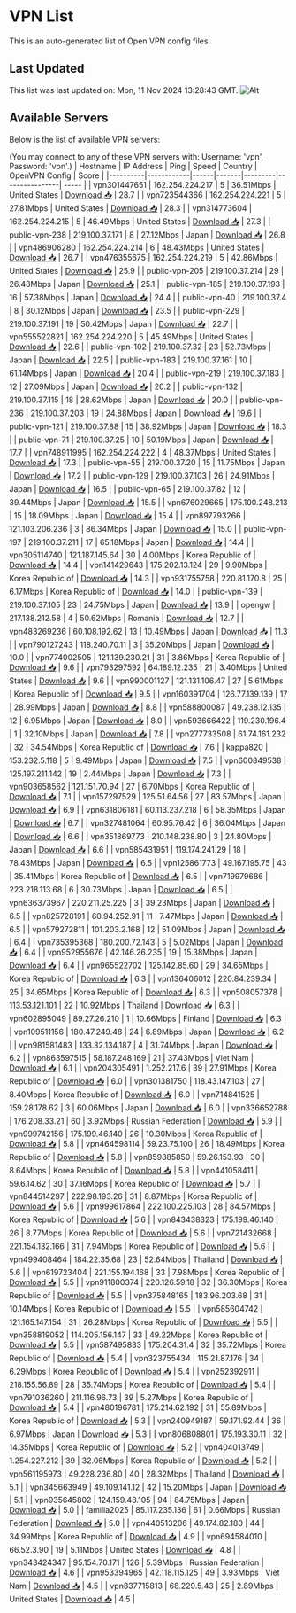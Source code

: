 # VPN List

This is an auto-generated list of Open VPN config files.

## Last Updated

This list was last updated on: Mon, 11 Nov 2024 13:28:43 GMT.
![Alt](https://repobeats.axiom.co/api/embed/186b98318ef1479477931607c1ad7d823f12451f.svg "Repobeats analytics image")

## Available Servers

Below is the list of available VPN servers:

(You may connect to any of these VPN servers with: Username: 'vpn', Password: 'vpn'.)
| Hostname | IP Address | Ping | Speed | Country | OpenVPN Config | Score |
|----------|------------|------|-------|---------|----------------| ----- |
| vpn301447651 | 162.254.224.217 | 5 | 36.51Mbps | United States | [Download 📥](./configs/server_0_US.ovpn) | 28.7 |
| vpn723544366 | 162.254.224.221 | 5 | 27.81Mbps | United States | [Download 📥](./configs/server_1_US.ovpn) | 28.3 |
| vpn314773604 | 162.254.224.215 | 5 | 46.49Mbps | United States | [Download 📥](./configs/server_2_US.ovpn) | 27.3 |
| public-vpn-238 | 219.100.37.171 | 8 | 27.12Mbps | Japan | [Download 📥](./configs/server_3_JP.ovpn) | 26.8 |
| vpn486906280 | 162.254.224.214 | 6 | 48.43Mbps | United States | [Download 📥](./configs/server_4_US.ovpn) | 26.7 |
| vpn476355675 | 162.254.224.219 | 5 | 42.86Mbps | United States | [Download 📥](./configs/server_5_US.ovpn) | 25.9 |
| public-vpn-205 | 219.100.37.214 | 29 | 26.48Mbps | Japan | [Download 📥](./configs/server_6_JP.ovpn) | 25.1 |
| public-vpn-185 | 219.100.37.193 | 16 | 57.38Mbps | Japan | [Download 📥](./configs/server_7_JP.ovpn) | 24.4 |
| public-vpn-40 | 219.100.37.4 | 8 | 30.12Mbps | Japan | [Download 📥](./configs/server_8_JP.ovpn) | 23.5 |
| public-vpn-229 | 219.100.37.191 | 19 | 50.42Mbps | Japan | [Download 📥](./configs/server_9_JP.ovpn) | 22.7 |
| vpn555522821 | 162.254.224.220 | 5 | 45.49Mbps | United States | [Download 📥](./configs/server_10_US.ovpn) | 22.6 |
| public-vpn-102 | 219.100.37.32 | 23 | 52.73Mbps | Japan | [Download 📥](./configs/server_11_JP.ovpn) | 22.5 |
| public-vpn-183 | 219.100.37.161 | 10 | 61.14Mbps | Japan | [Download 📥](./configs/server_12_JP.ovpn) | 20.4 |
| public-vpn-219 | 219.100.37.183 | 12 | 27.09Mbps | Japan | [Download 📥](./configs/server_13_JP.ovpn) | 20.2 |
| public-vpn-132 | 219.100.37.115 | 18 | 28.62Mbps | Japan | [Download 📥](./configs/server_14_JP.ovpn) | 20.0 |
| public-vpn-236 | 219.100.37.203 | 19 | 24.88Mbps | Japan | [Download 📥](./configs/server_15_JP.ovpn) | 19.6 |
| public-vpn-121 | 219.100.37.88 | 15 | 38.92Mbps | Japan | [Download 📥](./configs/server_16_JP.ovpn) | 18.3 |
| public-vpn-71 | 219.100.37.25 | 10 | 50.19Mbps | Japan | [Download 📥](./configs/server_17_JP.ovpn) | 17.7 |
| vpn748911995 | 162.254.224.222 | 4 | 48.37Mbps | United States | [Download 📥](./configs/server_18_US.ovpn) | 17.3 |
| public-vpn-55 | 219.100.37.20 | 15 | 11.75Mbps | Japan | [Download 📥](./configs/server_19_JP.ovpn) | 17.2 |
| public-vpn-129 | 219.100.37.103 | 26 | 24.91Mbps | Japan | [Download 📥](./configs/server_20_JP.ovpn) | 16.5 |
| public-vpn-65 | 219.100.37.82 | 12 | 39.44Mbps | Japan | [Download 📥](./configs/server_21_JP.ovpn) | 15.5 |
| vpn676029665 | 175.100.248.213 | 15 | 18.09Mbps | Japan | [Download 📥](./configs/server_22_JP.ovpn) | 15.4 |
| vpn897793266 | 121.103.206.236 | 3 | 86.34Mbps | Japan | [Download 📥](./configs/server_23_JP.ovpn) | 15.0 |
| public-vpn-197 | 219.100.37.211 | 17 | 65.18Mbps | Japan | [Download 📥](./configs/server_24_JP.ovpn) | 14.4 |
| vpn305114740 | 121.187.145.64 | 30 | 4.00Mbps | Korea Republic of | [Download 📥](./configs/server_25_KR.ovpn) | 14.4 |
| vpn141429643 | 175.202.13.124 | 29 | 9.90Mbps | Korea Republic of | [Download 📥](./configs/server_26_KR.ovpn) | 14.3 |
| vpn931755758 | 220.81.170.8 | 25 | 6.17Mbps | Korea Republic of | [Download 📥](./configs/server_27_KR.ovpn) | 14.0 |
| public-vpn-139 | 219.100.37.105 | 23 | 24.75Mbps | Japan | [Download 📥](./configs/server_28_JP.ovpn) | 13.9 |
| opengw | 217.138.212.58 | 4 | 50.62Mbps | Romania | [Download 📥](./configs/server_29_RO.ovpn) | 12.7 |
| vpn483269236 | 60.108.192.62 | 13 | 10.49Mbps | Japan | [Download 📥](./configs/server_30_JP.ovpn) | 11.3 |
| vpn790127243 | 118.240.70.11 | 3 | 35.20Mbps | Japan | [Download 📥](./configs/server_31_JP.ovpn) | 10.0 |
| vpn774002505 | 121.139.230.21 | 31 | 3.86Mbps | Korea Republic of | [Download 📥](./configs/server_32_KR.ovpn) | 9.6 |
| vpn793297592 | 64.189.12.235 | 21 | 3.40Mbps | United States | [Download 📥](./configs/server_33_US.ovpn) | 9.6 |
| vpn990001127 | 121.131.106.47 | 27 | 5.61Mbps | Korea Republic of | [Download 📥](./configs/server_34_KR.ovpn) | 9.5 |
| vpn160391704 | 126.77.139.139 | 17 | 28.99Mbps | Japan | [Download 📥](./configs/server_35_JP.ovpn) | 8.8 |
| vpn588800087 | 49.238.12.135 | 12 | 6.95Mbps | Japan | [Download 📥](./configs/server_36_JP.ovpn) | 8.0 |
| vpn593666422 | 119.230.196.4 | 1 | 32.10Mbps | Japan | [Download 📥](./configs/server_37_JP.ovpn) | 7.8 |
| vpn277733508 | 61.74.161.232 | 32 | 34.54Mbps | Korea Republic of | [Download 📥](./configs/server_38_KR.ovpn) | 7.6 |
| kappa820 | 153.232.5.118 | 5 | 9.49Mbps | Japan | [Download 📥](./configs/server_39_JP.ovpn) | 7.5 |
| vpn600849538 | 125.197.211.142 | 19 | 2.44Mbps | Japan | [Download 📥](./configs/server_40_JP.ovpn) | 7.3 |
| vpn903658562 | 121.151.70.94 | 27 | 6.70Mbps | Korea Republic of | [Download 📥](./configs/server_41_KR.ovpn) | 7.1 |
| vpn157297529 | 125.51.64.56 | 27 | 83.57Mbps | Japan | [Download 📥](./configs/server_42_JP.ovpn) | 6.9 |
| vpn631806181 | 60.113.237.218 | 6 | 58.35Mbps | Japan | [Download 📥](./configs/server_43_JP.ovpn) | 6.7 |
| vpn327481064 | 60.95.76.42 | 6 | 36.04Mbps | Japan | [Download 📥](./configs/server_44_JP.ovpn) | 6.6 |
| vpn351869773 | 210.148.238.80 | 3 | 24.80Mbps | Japan | [Download 📥](./configs/server_45_JP.ovpn) | 6.6 |
| vpn585431951 | 119.174.241.29 | 18 | 78.43Mbps | Japan | [Download 📥](./configs/server_46_JP.ovpn) | 6.5 |
| vpn125861773 | 49.167.195.75 | 43 | 35.41Mbps | Korea Republic of | [Download 📥](./configs/server_47_KR.ovpn) | 6.5 |
| vpn719979686 | 223.218.113.68 | 6 | 30.73Mbps | Japan | [Download 📥](./configs/server_48_JP.ovpn) | 6.5 |
| vpn636373967 | 220.211.25.225 | 3 | 39.23Mbps | Japan | [Download 📥](./configs/server_49_JP.ovpn) | 6.5 |
| vpn825728191 | 60.94.252.91 | 11 | 7.47Mbps | Japan | [Download 📥](./configs/server_50_JP.ovpn) | 6.5 |
| vpn579272811 | 101.203.2.168 | 12 | 51.09Mbps | Japan | [Download 📥](./configs/server_51_JP.ovpn) | 6.4 |
| vpn735395368 | 180.200.72.143 | 5 | 5.02Mbps | Japan | [Download 📥](./configs/server_52_JP.ovpn) | 6.4 |
| vpn952955676 | 42.146.26.235 | 19 | 15.38Mbps | Japan | [Download 📥](./configs/server_53_JP.ovpn) | 6.4 |
| vpn965522702 | 125.142.85.60 | 29 | 34.65Mbps | Korea Republic of | [Download 📥](./configs/server_54_KR.ovpn) | 6.3 |
| vpn136406012 | 220.84.239.34 | 25 | 34.65Mbps | Korea Republic of | [Download 📥](./configs/server_55_KR.ovpn) | 6.3 |
| vpn508057378 | 113.53.121.101 | 22 | 10.92Mbps | Thailand | [Download 📥](./configs/server_56_TH.ovpn) | 6.3 |
| vpn602895049 | 89.27.26.210 | 1 | 10.66Mbps | Finland | [Download 📥](./configs/server_57_FI.ovpn) | 6.3 |
| vpn109511156 | 180.47.249.48 | 24 | 6.89Mbps | Japan | [Download 📥](./configs/server_58_JP.ovpn) | 6.2 |
| vpn981581483 | 133.32.134.187 | 4 | 31.74Mbps | Japan | [Download 📥](./configs/server_59_JP.ovpn) | 6.2 |
| vpn863597515 | 58.187.248.169 | 21 | 37.43Mbps | Viet Nam | [Download 📥](./configs/server_60_VN.ovpn) | 6.1 |
| vpn204305491 | 1.252.217.6 | 39 | 27.91Mbps | Korea Republic of | [Download 📥](./configs/server_61_KR.ovpn) | 6.0 |
| vpn301381750 | 118.43.147.103 | 27 | 8.40Mbps | Korea Republic of | [Download 📥](./configs/server_62_KR.ovpn) | 6.0 |
| vpn714841525 | 159.28.178.62 | 3 | 60.06Mbps | Japan | [Download 📥](./configs/server_63_JP.ovpn) | 6.0 |
| vpn336652788 | 176.208.33.21 | 60 | 3.92Mbps | Russian Federation | [Download 📥](./configs/server_64_RU.ovpn) | 5.9 |
| vpn999742156 | 175.199.46.140 | 26 | 10.30Mbps | Korea Republic of | [Download 📥](./configs/server_65_KR.ovpn) | 5.8 |
| vpn464598114 | 59.23.75.100 | 26 | 18.49Mbps | Korea Republic of | [Download 📥](./configs/server_66_KR.ovpn) | 5.8 |
| vpn859885850 | 59.26.153.93 | 30 | 8.64Mbps | Korea Republic of | [Download 📥](./configs/server_67_KR.ovpn) | 5.8 |
| vpn441058411 | 59.6.14.62 | 30 | 37.16Mbps | Korea Republic of | [Download 📥](./configs/server_68_KR.ovpn) | 5.7 |
| vpn844514297 | 222.98.193.26 | 31 | 8.87Mbps | Korea Republic of | [Download 📥](./configs/server_69_KR.ovpn) | 5.6 |
| vpn999617864 | 222.100.225.103 | 28 | 84.57Mbps | Korea Republic of | [Download 📥](./configs/server_70_KR.ovpn) | 5.6 |
| vpn843438323 | 175.199.46.140 | 26 | 8.77Mbps | Korea Republic of | [Download 📥](./configs/server_71_KR.ovpn) | 5.6 |
| vpn721432668 | 221.154.132.166 | 31 | 7.94Mbps | Korea Republic of | [Download 📥](./configs/server_72_KR.ovpn) | 5.6 |
| vpn499408464 | 184.22.35.68 | 23 | 52.64Mbps | Thailand | [Download 📥](./configs/server_73_TH.ovpn) | 5.6 |
| vpn619723404 | 221.155.194.168 | 33 | 7.98Mbps | Korea Republic of | [Download 📥](./configs/server_74_KR.ovpn) | 5.5 |
| vpn911800374 | 220.126.59.18 | 32 | 36.30Mbps | Korea Republic of | [Download 📥](./configs/server_75_KR.ovpn) | 5.5 |
| vpn375848165 | 183.96.203.68 | 31 | 10.14Mbps | Korea Republic of | [Download 📥](./configs/server_76_KR.ovpn) | 5.5 |
| vpn585604742 | 121.165.147.154 | 31 | 26.28Mbps | Korea Republic of | [Download 📥](./configs/server_77_KR.ovpn) | 5.5 |
| vpn358819052 | 114.205.156.147 | 33 | 49.22Mbps | Korea Republic of | [Download 📥](./configs/server_78_KR.ovpn) | 5.5 |
| vpn587495833 | 175.204.31.4 | 32 | 35.72Mbps | Korea Republic of | [Download 📥](./configs/server_79_KR.ovpn) | 5.4 |
| vpn323755434 | 115.21.87.176 | 34 | 6.29Mbps | Korea Republic of | [Download 📥](./configs/server_80_KR.ovpn) | 5.4 |
| vpn252392911 | 218.155.56.89 | 28 | 35.74Mbps | Korea Republic of | [Download 📥](./configs/server_81_KR.ovpn) | 5.4 |
| vpn791036260 | 211.116.96.73 | 39 | 5.27Mbps | Korea Republic of | [Download 📥](./configs/server_82_KR.ovpn) | 5.4 |
| vpn480196781 | 175.214.62.192 | 31 | 55.89Mbps | Korea Republic of | [Download 📥](./configs/server_83_KR.ovpn) | 5.3 |
| vpn240949187 | 59.171.92.44 | 36 | 6.97Mbps | Japan | [Download 📥](./configs/server_84_JP.ovpn) | 5.3 |
| vpn806808801 | 175.193.30.11 | 32 | 14.35Mbps | Korea Republic of | [Download 📥](./configs/server_85_KR.ovpn) | 5.2 |
| vpn404013749 | 1.254.227.212 | 39 | 32.06Mbps | Korea Republic of | [Download 📥](./configs/server_86_KR.ovpn) | 5.2 |
| vpn561195973 | 49.228.236.80 | 40 | 28.32Mbps | Thailand | [Download 📥](./configs/server_87_TH.ovpn) | 5.1 |
| vpn345663949 | 49.109.141.12 | 42 | 15.20Mbps | Japan | [Download 📥](./configs/server_88_JP.ovpn) | 5.1 |
| vpn935645802 | 124.159.48.105 | 94 | 84.75Mbps | Japan | [Download 📥](./configs/server_89_JP.ovpn) | 5.0 |
| familia2025 | 85.117.235.136 | 61 | 0.66Mbps | Russian Federation | [Download 📥](./configs/server_90_RU.ovpn) | 5.0 |
| vpn440513206 | 49.174.82.180 | 44 | 34.99Mbps | Korea Republic of | [Download 📥](./configs/server_91_KR.ovpn) | 4.9 |
| vpn694584010 | 66.52.3.90 | 19 | 5.11Mbps | United States | [Download 📥](./configs/server_92_US.ovpn) | 4.8 |
| vpn343424347 | 95.154.70.171 | 126 | 5.39Mbps | Russian Federation | [Download 📥](./configs/server_93_RU.ovpn) | 4.6 |
| vpn953394965 | 42.118.115.125 | 49 | 3.93Mbps | Viet Nam | [Download 📥](./configs/server_94_VN.ovpn) | 4.5 |
| vpn837715813 | 68.229.5.43 | 25 | 2.89Mbps | United States | [Download 📥](./configs/server_95_US.ovpn) | 4.5 |
